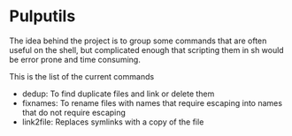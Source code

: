 Pulputils
=========

The idea behind the project is to group some commands that are often
useful on the shell, but complicated enough that scripting them in sh
would be error prone and time consuming.


This is the list of the current commands

* dedup: To find duplicate files and link or delete them
* fixnames: To rename files with names that require escaping into names that do not require escaping
* link2file: Replaces symlinks with a copy of the file
